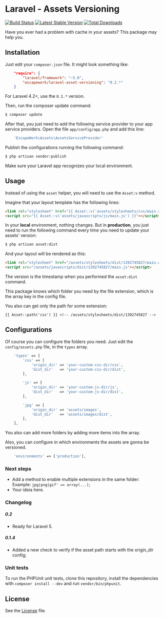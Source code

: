 # Laravel - Assets Versioning

[![Build Status](https://travis-ci.org/EscapeWork/laravel-asset-versioning.png)](http://travis-ci.org/EscapeWork/laravel-asset-versioning) [![Latest Stable Version](https://poser.pugx.org/escapework/laravel-asset-versioning/v/stable.png)](https://packagist.org/packages/escapework/laravel-asset-versioning) [![Total Downloads](https://poser.pugx.org/escapework/laravel-asset-versioning/downloads.png)](https://packagist.org/packages/escapework/laravel-asset-versioning)

Have you ever had a problem with cache in your assets? This package may help you.

## Installation

Just edit your `composer.json` file. It might look something like:

```json
    "require": {
        "laravel/framework": "~5.0",
        "escapework/laravel-asset-versioning": "0.2.*"
    }
```

For Laravel 4.2<, use the `0.1.*` version.

Then, run the composer update command:

```bash
$ composer update
```

After that, you just need to add the following service provider to your app service providers. Open the file `app/config/app.php` and add this line:

```php
    'EscapeWork\Assets\AssetsServiceProvider'
```

Publish the configurations running the following command:

```bash
$ php artisan vendor:publish
```

Make sure your Laravel app recognizes your local environment.

## Usage

Instead of using the `asset` helper, you will need to use the `Asset:v` method.

Imagine that your layout template has the following lines:

```html
<link rel="stylesheet" href="{{ Asset::v('assets/stylesheets/css/main.css') }}" />
<script src="{{ Asset::v('assets/javascripts/js/main.js') }}"></script>
```

In your **local** environment, nothing changes. But in **production**, you just need to run the following command every time you need to update your assets' version:

```bash
$ php artisan asset:dist
```

And your layout will be rendered as this:

```html
<link rel="stylesheet" href="/assets/stylesheets/dist/1392745827/main.css" />
<script src="/assets/javascripts/dist/1392745827/main.js"></script>
```

The version is the timestamp when you performed the `asset:dist` command.

This package knows which folder you need by the file extension, which is the array key in the config file.

You also can get only the path for some extension:

```
{{ Asset::path('css') }} <!-- /assets/stylesheets/dist/1392745827 -->
```

## Configurations

Of course you can configure the folders you need. Just edit the `config/assets.php` file, in the `types` array.

```php
    'types' => [
        'css' => [
            'origin_dir' => 'your-custom-css-dir/css',
            'dist_dir'   => 'your-custom-css-dir/dist',
        ],

        'js' => [
            'origin_dir' => 'your-custom-js-dir/js',
            'dist_dir'   => 'your-custom-js-dir/dist',
        ],

        'jpg' => [
            'origin_dir' => 'assets/images',
            'dist_dir'   => 'assets/images/dist',
        ],
    ],
```

You also can add more folders by adding more items into the array.

Also, you can configure in which environments the assets are gonna be versioned.

```php
    'environments' => ['production'],
```

### Next steps

* Add a method to enable multiple extensions in the same folder: Example: `jpg|png|gif' => array(...)`;
* Your ideia here.

### Changelog

##### 0.2

* Ready for Laravel 5.

##### 0.1.4

* Added a new check to verify if the asset path starts with the origin_dir config;

### Unit tests

To run the PHPUnit unit tests, clone this repository, install the dependencies with `composer install --dev` and run `vendor/bin/phpunit`.

## License

See the [License](https://github.com/EscapeWork/laravel-asset-versioning/blob/master/LICENSE) file.